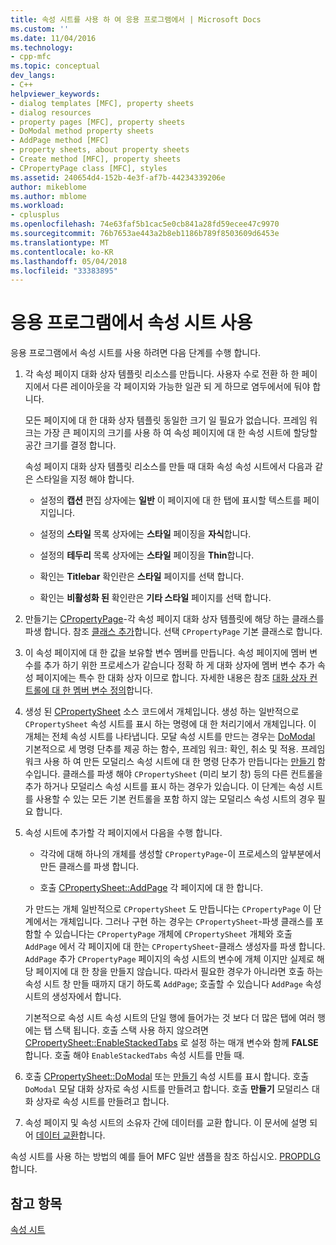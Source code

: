 ```yaml
---
title: 속성 시트를 사용 하 여 응용 프로그램에서 | Microsoft Docs
ms.custom: ''
ms.date: 11/04/2016
ms.technology:
- cpp-mfc
ms.topic: conceptual
dev_langs:
- C++
helpviewer_keywords:
- dialog templates [MFC], property sheets
- dialog resources
- property pages [MFC], property sheets
- DoModal method property sheets
- AddPage method [MFC]
- property sheets, about property sheets
- Create method [MFC], property sheets
- CPropertyPage class [MFC], styles
ms.assetid: 240654d4-152b-4e3f-af7b-44234339206e
author: mikeblome
ms.author: mblome
ms.workload:
- cplusplus
ms.openlocfilehash: 74e63faf5b1cac5e0cb841a28fd59ecee47c9970
ms.sourcegitcommit: 76b7653ae443a2b8eb1186b789f8503609d6453e
ms.translationtype: MT
ms.contentlocale: ko-KR
ms.lasthandoff: 05/04/2018
ms.locfileid: "33383895"
---
```

# <a name="using-property-sheets-in-your-application"></a>응용 프로그램에서 속성 시트 사용
응용 프로그램에서 속성 시트를 사용 하려면 다음 단계를 수행 합니다.  
  
1.  각 속성 페이지 대화 상자 템플릿 리소스를 만듭니다. 사용자 수로 전환 하 한 페이지에서 다른 레이아웃을 각 페이지와 가능한 일관 되 게 하므로 염두에서에 둬야 합니다.  
  
     모든 페이지에 대 한 대화 상자 템플릿 동일한 크기 일 필요가 없습니다. 프레임 워크는 가장 큰 페이지의 크기를 사용 하 여 속성 페이지에 대 한 속성 시트에 할당할 공간 크기를 결정 합니다.  
  
     속성 페이지 대화 상자 템플릿 리소스를 만들 때 대화 속성 속성 시트에서 다음과 같은 스타일을 지정 해야 합니다.  
  
    -   설정의 **캡션** 편집 상자에는 **일반** 이 페이지에 대 한 탭에 표시할 텍스트를 페이지입니다.  
  
    -   설정의 **스타일** 목록 상자에는 **스타일** 페이징을 **자식**합니다.  
  
    -   설정의 **테두리** 목록 상자에는 **스타일** 페이징을 **Thin**합니다.  
  
    -   확인는 **Titlebar** 확인란은 **스타일** 페이지를 선택 합니다.  
  
    -   확인는 **비활성화 된** 확인란은 **기타 스타일** 페이지를 선택 합니다.  
  
2.  만들기는 [CPropertyPage](../mfc/reference/cpropertypage-class.md)-각 속성 페이지 대화 상자 템플릿에 해당 하는 클래스를 파생 합니다. 참조 [클래스 추가](../ide/adding-a-class-visual-cpp.md)합니다. 선택 `CPropertyPage` 기본 클래스로 합니다.  
  
3.  이 속성 페이지에 대 한 값을 보유할 변수 멤버를 만듭니다. 속성 페이지에 멤버 변수를 추가 하기 위한 프로세스가 같습니다 정확 하 게 대화 상자에 멤버 변수 추가 속성 페이지에는 특수 한 대화 상자 이므로 합니다. 자세한 내용은 참조 [대화 상자 컨트롤에 대 한 멤버 변수 정의](../windows/defining-member-variables-for-dialog-controls.md)합니다.  
  
4.  생성 된 [CPropertySheet](../mfc/reference/cpropertysheet-class.md) 소스 코드에서 개체입니다. 생성 하는 일반적으로 `CPropertySheet` 속성 시트를 표시 하는 명령에 대 한 처리기에서 개체입니다. 이 개체는 전체 속성 시트를 나타냅니다. 모달 속성 시트를 만드는 경우는 [DoModal](../mfc/reference/cpropertysheet-class.md#domodal) 기본적으로 세 명령 단추를 제공 하는 함수, 프레임 워크: 확인, 취소 및 적용. 프레임 워크 사용 하 여 만든 모덜리스 속성 시트에 대 한 명령 단추가 만듭니다는 [만들기](../mfc/reference/cpropertysheet-class.md#create) 함수입니다. 클래스를 파생 해야 `CPropertySheet` (미리 보기 창) 등의 다른 컨트롤을 추가 하거나 모덜리스 속성 시트를 표시 하는 경우가 있습니다. 이 단계는 속성 시트를 사용할 수 있는 모든 기본 컨트롤을 포함 하지 않는 모덜리스 속성 시트의 경우 필요 합니다.  
  
5.  속성 시트에 추가할 각 페이지에서 다음을 수행 합니다.  
  
    -   각각에 대해 하나의 개체를 생성할 `CPropertyPage`-이 프로세스의 앞부분에서 만든 클래스를 파생 합니다.  
  
    -   호출 [CPropertySheet::AddPage](../mfc/reference/cpropertysheet-class.md#addpage) 각 페이지에 대 한 합니다.  
  
     가 만드는 개체 일반적으로 `CPropertySheet` 도 만듭니다는 `CPropertyPage` 이 단계에서는 개체입니다. 그러나 구현 하는 경우는 `CPropertySheet`-파생 클래스를 포함할 수 있습니다는 `CPropertyPage` 개체에 `CPropertySheet` 개체와 호출 `AddPage` 에서 각 페이지에 대 한는 `CPropertySheet`-클래스 생성자를 파생 합니다. `AddPage` 추가 `CPropertyPage` 페이지의 속성 시트의 변수에 개체 이지만 실제로 해당 페이지에 대 한 창을 만들지 않습니다. 따라서 필요한 경우가 아니라면 호출 하는 속성 시트 창 만들 때까지 대기 하도록 `AddPage`; 호출할 수 있습니다 `AddPage` 속성 시트의 생성자에서 합니다.  
  
     기본적으로 속성 시트 속성 시트의 단일 행에 들어가는 것 보다 더 많은 탭에 여러 행에는 탭 스택 됩니다. 호출 스택 사용 하지 않으려면 [CPropertySheet::EnableStackedTabs](../mfc/reference/cpropertysheet-class.md#enablestackedtabs) 로 설정 하는 매개 변수와 함께 **FALSE**합니다. 호출 해야 `EnableStackedTabs` 속성 시트를 만들 때.  
  
6.  호출 [CPropertySheet::DoModal](../mfc/reference/cpropertysheet-class.md#domodal) 또는 [만들기](../mfc/reference/cpropertysheet-class.md#create) 속성 시트를 표시 합니다. 호출 `DoModal` 모달 대화 상자로 속성 시트를 만들려고 합니다. 호출 **만들기** 모덜리스 대화 상자로 속성 시트를 만들려고 합니다.  
  
7.  속성 페이지 및 속성 시트의 소유자 간에 데이터를 교환 합니다. 이 문서에 설명 되어 [데이터 교환](../mfc/exchanging-data.md)합니다.  
  
 속성 시트를 사용 하는 방법의 예를 들어 MFC 일반 샘플을 참조 하십시오. [PROPDLG](../visual-cpp-samples.md)합니다.  
  
## <a name="see-also"></a>참고 항목  
 [속성 시트](../mfc/property-sheets-mfc.md)

